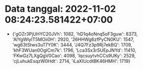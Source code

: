 # Data tanggal: 2022-11-02 08:24:23.581422+07:00

* {'gOZr3PjUHYC20JVh': 1082, 'hD1q4oNnq5oF3guw': 8373, 'AlYgWIyIT5MOii0H': 2920, '26HHWg6zfPyCN0KU': 1547, 'wg63tStws3uT7Y0K': 3444, 'J4Q7Fz3p9Rj7ekBQ': 1709, 'khF3WUan0OgICm7k': 1796, 'Lca3Sx3rSUEpJNYd': 11410, 'FKwGz7LXgQgV0Cao': 4098, 'lqcsuytvhCCs9UKy': 2529, 'cjLuhukEsqzW0Hdt': 2714, 'iLaXIUcdtBK46HMH': 1719}

